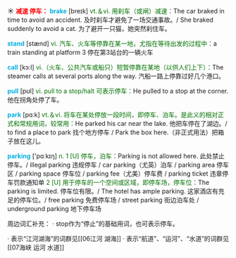 ☀ <font color="red">**减速 停车：**</font>
<font color="sky blue">**brake**</font> [breɪk] 
<font color="rgb(227, 108, 9)">vt.＆vi. 用刹车（或闸）减速：</font>The car braked in time to avoid an accident. 及时刹车才避免了一场交通事故。/ She braked suddenly to avoid a cat. 为了避开一只猫，她突然刹住车。

<font color="sky blue">**stand**</font> [stænd] 
<font color="rgb(227, 108, 9)">vi. 汽车、火车等停靠在某一地，尤指在等待出发的过程中：</font>a train standing at platform 3 停在第3站台的一辆火车

<font color="sky blue">**call**</font> [kɔ:l] 
<font color="rgb(227, 108, 9)">vi.（火车、公共汽车或船只）短暂停靠在某地（以供人们上下）：</font>The steamer calls at several ports along the way. 汽船一路上停靠过好几个港口。 

<font color="sky blue">**pull**</font> [pʊl] 
<font color="rgb(227, 108, 9)">vi. pull to a stop/halt 可表示停车：</font>He pulled to a stop at the corner. 他在拐角处停了车。

<font color="sky blue">**park**</font> [pɑːk] 
<font color="rgb(227, 108, 9)">vt.＆vi. 将车在某处停放一段时间，即停车、泊车。是此义的相对正式和常规用词，较常用：</font>He parked his car near the lake. 他把车停在了湖边。/ to find a place to park 找个地方停车 / Park the box here.（非正式用法）把箱子放在这儿。

<font color="sky blue">**parking**</font> ['pɑːkɪŋ] 
<font color="rgb(227, 108, 9)">n. 1 [U] 停车，泊车：</font>Parking is not allowed here. 此处禁止停车。/ illegal parking 违规停车 / car parking（尤英）泊车 / parking area 停车区 / parking space 停车位 / parking fee（尤美）停车费 / parking ticket 违章停车罚款通知单 <font color="rgb(227, 108, 9)">2 [U] 用于停车的一个空间或区域，即停车场，停车位：</font>The parking is limited. 停车位有限。/ The hotel has ample parking. 这家酒店有充足的停车位。/ free parking 免费停车场 / street parking 街边泊车处 / underground parking 地下停车场

周边词汇补充：
· stop作为“停止”的基础用词，也可表示停车。

· 表示“江河湖海”的词群见[[06江河 湖海]]
· 表示“航道”、“运河”、“水道”的词群见[[07海峡 运河 水道]]
